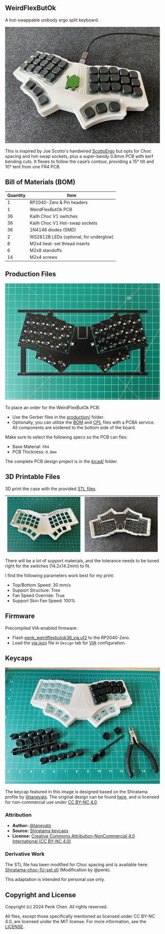## WeirdFlexButOk 

A hot-swappable unibody ergo split keyboard.

![](images/keyboard.jpg)

This is inspired by Joe Scotto's handwired [ScottoErgo](https://scottokeebs.com/blogs/keyboards/scottoergo-handwired-keyboard) but opts for Choc spacing and hot-swap sockets, plus a super-bendy 0.8mm PCB with kerf bending cuts. It flexes to follow the case’s contour, providing a 15° tilt and 10° tent from one FR4 PCB. 

## Bill of Materials (BOM)

Quantity | Item 
--- | --- 
1 | RP2040-Zero & Pin headers 
1 | WeirdFlexButOk PCB 
36 | Kailh Choc V1 switches  
36 | Kailh Choc V1 Hot-swap sockets 
36 | 1N4148 diodes (SMD)
2 | WS2812B LEDs (optional, for underglow)
8 | M2x4 heat-set thread inserts
6 | M2x8 standoffs
14 | M2x4 screws 

## Production Files

![](images/pcb.jpg)

To place an order for the WeirdFlexButOk PCB:

- Use the Gerber files in the [production/](production/) folder. 
- Optionally, you can utilize the [BOM](production/BOM.csv) and [CPL](production/CPL.csv) files with a PCBA service. All components are soldered to the bottom side of the board.

Make sure to select the following specs so the PCB can flex:

- Base Material: `FR4`
- PCB Thickness: `0.8mm` 

The complete PCB design project is in the [kicad/](kicad/) folder. 

## 3D Printable Files 

3D print the case with the provided [STL files](case/). 

| ![](images/3dprint.jpg) | ![](images/case.jpg) |
|---|---|

There will be a lot of support materials, and the tolerance needs to be tuned right for the switches (14.2x14.2mm) to fit.

I find the following parameters work best for my print:

- Top/Bottom Speed: 30 mm/s 
- Support Structure: Tree
- Fan Speed Override: True
- Support Skin Fan Speed: 100%

## Firmware 

Precompiled VIA-enabled firmware: 

- Flash [penk_weirdflexbutok36_via.uf2](firmware/penk_weirdflexbutok36_via.uf2) to the RP2040-Zero.
- Load the [via.json](firmware/QMK/keyboards/penk/weirdflexbutok36/via.json) file in `Design` tab for [VIA](https://usevia.app) configuration.

## Keycaps

![Assembly](images/assembly.jpg)

The keycap featured in this image is designed based on the Shiratama profile by [@taneyats](https://twitter.com/taneyats). The original design can be found [here](https://www.taneyats.com/entry/shiratama-profile), and is licensed for non-commercial use under [CC BY-NC 4.0](https://creativecommons.org/licenses/by-nc/4.0).

### Attribution
- **Author:** [@taneyats](https://twitter.com/taneyats)
- **Source:** [Shiratama keycaps](https://taneyats.booth.pm/items/4020198)
- **License:** [Creative Commons Attribution-NonCommercial 4.0 International (CC BY-NC 4.0)](https://creativecommons.org/licenses/by-nc/4.0/)

### Derivative Work
The STL file has been modified for Choc spacing and is available here: [Shiratama-choc-1U-set.stl](keycap/Shiratama-choc-1U-set.stl) (Modification by @penk).

This adaptation is intended for personal use only.

## Copyright and License
Copyright (c) 2024 Penk Chen. All rights reserved.

All files, except those specifically mentioned as licensed under CC BY-NC 4.0, are licensed under the MIT license. For more information, see the [LICENSE](LICENSE).
